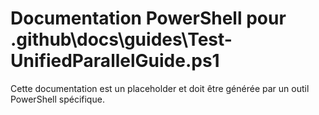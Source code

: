 # Documentation PowerShell pour .github\docs\guides\Test-UnifiedParallelGuide.ps1

Cette documentation est un placeholder et doit être générée par un outil PowerShell spécifique.
